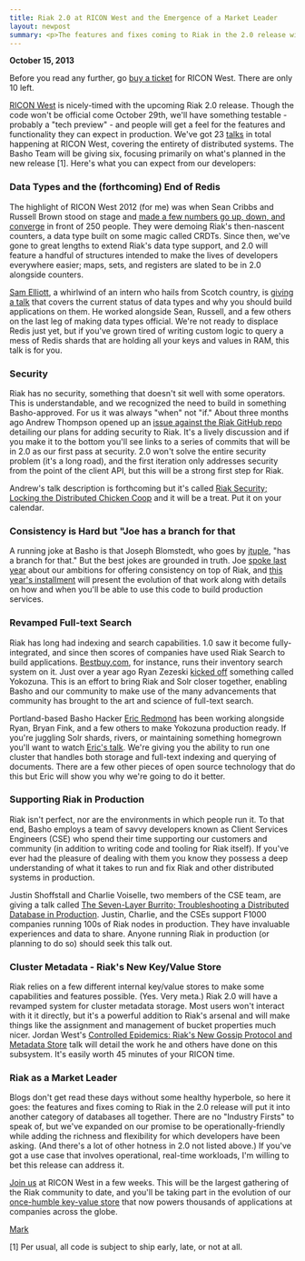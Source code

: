 ```yaml
--- 
title: Riak 2.0 at RICON West and the Emergence of a Market Leader
layout: newpost
summary: <p>The features and fixes coming to Riak in the 2.0 release will put it into another category of databases all together. RICON West will highlight a lot of this work and should be there to celebrate and discuss it with us.</p>
--- 
```


**October 15, 2013**

Before you read any further, go [buy a ticket](http://ricon-west-2013.eventbrite.com) for RICON West. There are only 10 left. 

[RICON West](http://ricon.io/west.html) is nicely-timed with the upcoming Riak 2.0 release. Though the code won't be official come October 29th, we'll have something testable - probably a "tech preview" - and people will get a feel for the features and functionality they can expect in production. We've got 23 [talks](http://ricon.io/west.html) in total happening at RICON West, covering the entirety of distributed systems. The Basho Team will be giving six, focusing primarily on what's planned in the new release [1]. Here's what you can expect from our developers:

### Data Types and the (forthcoming) End of Redis

The highlight of RICON West 2012 (for me) was when Sean Cribbs and Russell Brown stood on stage and [made a few numbers go up, down, and converge](https://vimeo.com/52414903) in front of 250 people. They were demoing Riak's then-nascent counters, a data type built on some magic called CRDTs. Since then, we've gone to great lengths to extend Riak's data type support, and 2.0 will feature a handful of structures intended to make the lives of developers everywhere easier; maps, sets, and registers are slated to be in 2.0 alongside counters.

[Sam Elliott](http://twitter.com/lenary), a whirlwind of an intern who hails from Scotch country, is [giving a talk](http://lanyrd.com/2013/riconwest/scmzrm/) that covers the current status of data types and why you should build applications on them. He worked alongside Sean, Russell, and a few others on the last leg of making data types official. We're not ready to displace Redis just yet, but if you've grown tired of writing custom logic to query a mess of Redis shards that are holding all your keys and values in RAM, this talk is for you. 

### Security

Riak has no security, something that doesn't sit well with some operators. This is understandable, and we recognized the need to build in something Basho-approved. For us it was always "when" not "if." About three months ago Andrew Thompson opened up an [issue against the Riak GitHub repo](https://github.com/basho/riak/issues/355) detailing our plans for adding security to Riak. It's a lively discussion and if you make it to the bottom you'll see links to a series of commits that will be in 2.0 as our first pass at security.  2.0 won't solve the entire security problem (it's a long road), and the first iteration only addresses security from the point of the client API, but this will be a strong first step for Riak.

Andrew's talk description is forthcoming but it's called [Riak Security; Locking the Distributed Chicken Coop](http://lanyrd.com/2013/riconwest/scpgbf/) and it will be a treat. Put it on your calendar. 

### Consistency is Hard but "Joe has a branch for that

A running joke at Basho is that Joseph Blomstedt, who goes by [jtuple](http://twitter.com/jtuple), "has a branch for that." But the best jokes are grounded in truth.  Joe [spoke last year](https://vimeo.com/51973001) about our ambitions for offering consistency on top of Riak, and [this year's installment](http://lanyrd.com/2013/riconwest/scmzrk/) will present the evolution of that work along with details on how and when you'll be able to use this code to build production services. 

### Revamped Full-text Search

Riak has long had indexing and search capabilities. 1.0 saw it become fully-integrated, and since then scores of companies have used Riak Search to build applications. [Bestbuy.com](http://http://bestbuy.com/), for instance, runs their inventory search system on it. Just over a year ago Ryan Zezeski [kicked off](https://github.com/basho/yokozuna/commit/bce28004900463aa665a866c35342a2569baedc8) something called Yokozuna. This is an effort to bring Riak and Solr closer together, enabling Basho and our community to make use of the many advancements that community has brought to the art and science of full-text search.  

Portland-based Basho Hacker [Eric Redmond](https://twitter.com/coderoshi) has been working alongside Ryan, Bryan Fink, and a few others to make Yokozuna production ready. If you're juggling Solr shards, rivers, or maintaining something homegrown you'll want to watch [Eric's talk](http://ricon.io/west.html#epicredmond). We're giving you the ability to run one cluster that handles both storage and full-text indexing and querying of documents. There are a few other pieces of open source technology that do this but Eric will show you why we're going to do it better.

### Supporting Riak in Production

Riak isn't perfect, nor are the environments in which people run it. To that end, Basho employs a team of savvy developers known as Client Services Engineers (CSE) who spend their time supporting our customers and community (in addition to writing code and tooling for Riak itself). If you've ever had the pleasure of dealing with them you know they possess a deep understanding of what it takes to run and fix Riak and other distributed systems in production. 

Justin Shoffstall and Charlie Voiselle, two members of the CSE team, are giving a talk called [The Seven-Layer Burrito; Troubleshooting a Distributed Database in Production](http://lanyrd.com/2013/riconwest/scpgbd/). Justin, Charlie, and the CSEs support F1000 companies running 100s of Riak nodes in production. They have invaluable experiences and data to share. Anyone running Riak in production (or planning to do so) should seek this talk out.

### Cluster Metadata - Riak's New Key/Value Store

Riak relies on a few different internal key/value stores to make some capabilities and features possible. (Yes. Very meta.) Riak 2.0 will have a revamped system for cluster metadata storage. Most users won't interact with it it directly, but it's a powerful addition to Riak's arsenal and will make things like the assignment and management of bucket properties much nicer. Jordan West's [Controlled Epidemics: Riak's New Gossip Protocol and Metadata Store](http://lanyrd.com/2013/riconwest/scpgrc/) talk will detail the work he and others have done on this subsystem. It's easily worth 45 minutes of your RICON time.

### Riak as a Market Leader

Blogs don't get read these days without some healthy hyperbole, so here it goes: the features and fixes coming to Riak in the 2.0 release will put it into another category of databases all together. There are no "Industry Firsts" to speak of, but we've expanded on our promise to be operationally-friendly while adding the richness and flexibility for which developers have been asking. (And there's a lot of other hotness in 2.0 not listed above.) If you've got a use case that involves operational, real-time workloads, I'm willing to bet this release can address it.  

[Join us](http://ricon-west-2013.eventbrite.com) at RICON West in a few weeks. This will be the largest gathering of the Riak community to date, and you'll be taking part in the evolution of our [once-humble key-value store](https://news.ycombinator.com/item?id=748079) that now powers thousands of applications at companies across the globe.

[Mark](http://twitter.com/pharkmillups)

[1] Per usual, all code is subject to ship early, late, or not at all.